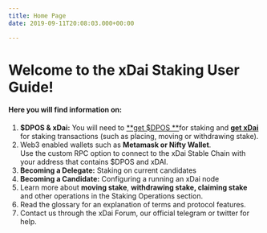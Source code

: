 ```yaml
---
title: Home Page
date: 2019-09-11T20:08:03.000+00:00

---
```

# Welcome to the xDai Staking User Guide!

#### Here you will find information on:

1. **$DPOS & xDai:** You will need to [**get $DPOS **](/quickstart/get-dpos/)for staking and [**get xDai**](/quickstart/get-xdai/) for staking transactions (such as placing, moving or withdrawing stake).
2. Web3 enabled wallets such as **Metamask or Nifty Wallet**.  
   Use the custom RPC option to connect to the xDai Stable Chain with your address that contains $DPOS and xDAI.
3. **Becoming a Delegate:** Staking on current candidates
4. **Becoming a Candidate:** Configuring a running an xDai node
5. Learn more about **moving stake**, **withdrawing stake, claiming stake** and other operations in the Staking Operations section.
6. Read the glossary for an explanation of terms and protocol features.
7. Contact us through the xDai Forum, our official telegram or twitter for help.